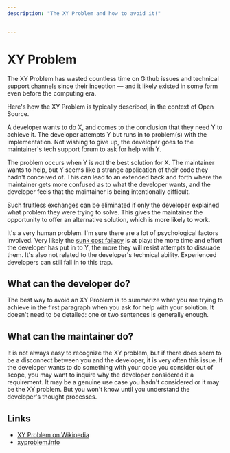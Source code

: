 ```yaml
---
description: "The XY Problem and how to avoid it!"


---
```


# XY Problem

The XY Problem has wasted countless time on Github issues and technical support channels since their inception &mdash; and it likely existed in some form even before the computing era.

Here's how the XY Problem is typically described, in the context of Open Source.

A developer wants to do X, and comes to the conclusion that they need Y to achieve it.
The developer attempts Y but runs in to problem(s) with the implementation.
Not wishing to give up, the developer goes to the maintainer's tech support forum to ask for help with Y.

The problem occurs when Y is *not* the best solution for X.
The maintainer wants to help, but Y seems like a strange application of their code they hadn't conceived of.
This can lead to an extended back and forth where the maintainer gets more confused as to what the developer wants, and the developer feels that the maintainer is being intentionally difficult.

Such fruitless exchanges can be eliminated if only the developer explained what problem they were trying to solve.
This gives the maintainer the opportunity to offer an alternative solution, which is more likely to work.

It's a very human problem.
I'm sure there are a lot of psychological factors involved.
Very likely the [sunk cost fallacy](https://en.wikipedia.org/wiki/Sunk_cost) is at play: the more time and effort the developer has put in to Y, the more they will resist attempts to dissuade them.
It's also not related to the developer's technical ability.
Experienced developers can still fall in to this trap.

## What can the developer do?

The best way to avoid an XY Problem is to summarize what you are trying to achieve in the first paragraph when you ask for help with your solution.
It doesn't need to be detailed: one or two sentences is generally enough.

## What can the maintainer do?

It is not always easy to recognize the XY problem, but if there does seem to be a disconnect between you and the developer, it is very often this issue.
If the developer wants to do something with your code you consider out of scope, you may want to inquire why the developer considered it a requirement.
It may be a genuine use case you hadn't considered or it may be the XY problem. But you won't know until you understand the developer's thought processes.

## Links

- [XY Problem on Wikipedia](https://en.wikipedia.org/wiki/XY_problem)
- [xyproblem.info](https://xyproblem.info/)
